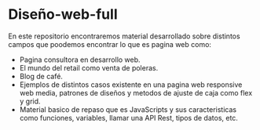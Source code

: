 # Diseño-web-full

En este repositorio encontraremos material desarrollado sobre distintos campos que poodemos encontrar lo que es pagina web como:

 - Pagina consultora en desarrollo web.
 - El mundo del retail como venta de poleras.
 - Blog de café.
 - Ejemplos de distintos casos existente en una pagina web responsive web media, patrones de diseños y metodos de ajuste de caja como flex y grid.
 - Material basico de repaso que es JavaScripts y sus caracteristicas como funciones, variables, llamar una API Rest, tipos de datos, etc.
